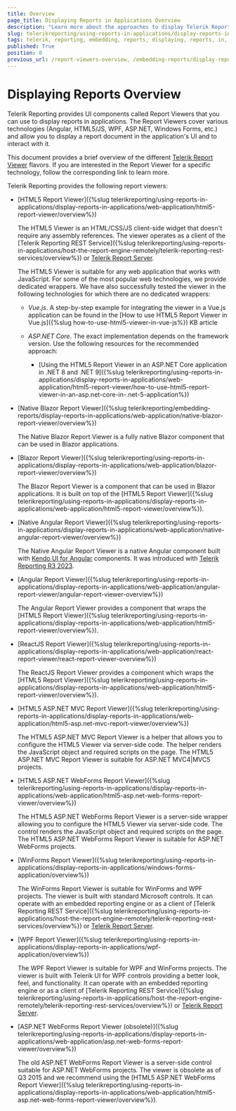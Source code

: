 ```yaml
---
title: Overview
page_title: Displaying Reports in Applications Overview
description: "Learn more about the approaches to display Telerik Reporting reports in the supported desktop and web applications."
slug: telerikreporting/using-reports-in-applications/display-reports-in-applications/overview
tags: telerik, reporting, embedding, reports, displaying, reports, in, applications, overview
published: True
position: 0
previous_url: /report-viewers-overview, /embedding-reports/display-reports-in-applications/
---
```


# Displaying Reports Overview

Telerik Reporting provides UI components called Report Viewers that you can use to display reports in applications. The Report Viewers cover various technologies (Angular, HTML5/JS, WPF, ASP.NET, Windows Forms, etc.) and allow you to display a report document in the application's UI and to interact with it.

This document provides a brief overview of the different [Telerik Report Viewer](https://www.telerik.com/products/reporting/delivering-viewing-exporting-reports.aspx) flavors. If you are interested in the Report Viewer for a specific technology, follow the corresponding link to learn more.

Telerik Reporting provides the following report viewers:

* [HTML5 Report Viewer]({%slug telerikreporting/using-reports-in-applications/display-reports-in-applications/web-application/html5-report-viewer/overview%})

	The HTML5 Viewer is an HTML/CSS/JS client-side widget that doesn't require any assembly references. The viewer operates as a client of the [Telerik Reporting REST Service]({%slug telerikreporting/using-reports-in-applications/host-the-report-engine-remotely/telerik-reporting-rest-services/overview%}) or [Telerik Report Server](https://www.telerik.com/report-server).

	The HTML5 Viewer is suitable for any web application that works with JavaScript. For some of the most popular web technologies, we provide dedicated wrappers. We have also successfully tested the viewer in the following technologies for which there are no dedicated wrappers:

	+ *Vue.js*. A step-by-step example for integrating the viewer in a Vue.js application can be found in the [How to use HTML5 Report Viewer in Vue.js]({%slug how-to-use-html5-viewer-in-vue-js%}) KB article
	+ *ASP.NET Core*. The exact implementation depends on the framework version. Use the following resources for the recommended approach:

		- [Using the HTML5 Report Viewer in an ASP.NET Core application in .NET 8 and .NET 9]({%slug telerikreporting/using-reports-in-applications/display-reports-in-applications/web-application/html5-report-viewer/how-to-use-html5-report-viewer-in-an-asp.net-core-in-.net-5-application%})

* [Native Blazor Report Viewer]({%slug telerikreporting/embedding-reports/display-reports-in-applications/web-application/native-blazor-report-viewer/overview%})

	The Native Blazor Report Viewer is a fully native Blazor component that can be used in Blazor applications.

* [Blazor Report Viewer]({%slug telerikreporting/using-reports-in-applications/display-reports-in-applications/web-application/blazor-report-viewer/overview%})

	The Blazor Report Viewer is a component that can be used in Blazor applications. It is built on top of the [HTML5 Report Viewer]({%slug telerikreporting/using-reports-in-applications/display-reports-in-applications/web-application/html5-report-viewer/overview%}).

* [Native Angular Report Viewer]({%slug telerikreporting/using-reports-in-applications/display-reports-in-applications/web-application/native-angular-report-viewer/overview%})

	The Native Angular Report Viewer is a native Angular component built with [Kendo UI for Angular](https://www.telerik.com/kendo-angular-ui) components. It was introduced with [Telerik Reporting R3 2023](https://www.telerik.com/support/whats-new/reporting/release-history/progress-telerik-reporting-r3-2023-17-2-23-1010).

* [Angular Report Viewer]({%slug telerikreporting/using-reports-in-applications/display-reports-in-applications/web-application/angular-report-viewer/angular-report-viewer-overview%})

	The Angular Report Viewer provides a component that wraps the [HTML5 Report Viewer]({%slug telerikreporting/using-reports-in-applications/display-reports-in-applications/web-application/html5-report-viewer/overview%}).

* [ReactJS Report Viewer]({%slug telerikreporting/using-reports-in-applications/display-reports-in-applications/web-application/react-report-viewer/react-report-viewer-overview%})

	The ReactJS Report Viewer provides a component which wraps the [HTML5 Report Viewer]({%slug telerikreporting/using-reports-in-applications/display-reports-in-applications/web-application/html5-report-viewer/overview%}).

* [HTML5 ASP.NET MVC Report Viewer]({%slug telerikreporting/using-reports-in-applications/display-reports-in-applications/web-application/html5-asp.net-mvc-report-viewer/overview%})

	The HTML5 ASP.NET MVC Report Viewer is a helper that allows you to configure the HTML5 Viewer via server-side code. The helper renders the JavaScript object and required scripts on the page. The HTML5 ASP.NET MVC Report Viewer is suitable for ASP.NET MVC4|MVC5 projects.

* [HTML5 ASP.NET WebForms Report Viewer]({%slug telerikreporting/using-reports-in-applications/display-reports-in-applications/web-application/html5-asp.net-web-forms-report-viewer/overview%})

	The HTML5 ASP.NET WebForms Report Viewer is a server-side wrapper allowing you to configure the HTML5 Viewer via server-side code. The control renders the JavaScript object and required scripts on the page. The HTML5 ASP.NET WebForms Report Viewer is suitable for ASP.NET WebForms projects.

* [WinForms Report Viewer]({%slug telerikreporting/using-reports-in-applications/display-reports-in-applications/windows-forms-application/overview%})

	The WinForms Report Viewer is suitable for WinForms and WPF projects. The viewer is built with standard Microsoft controls. It can operate with an embedded reporting engine or as a client of [Telerik Reporting REST Service]({%slug telerikreporting/using-reports-in-applications/host-the-report-engine-remotely/telerik-reporting-rest-services/overview%}) or [Telerik Report Server](https://www.telerik.com/report-server).

* [WPF Report Viewer]({%slug telerikreporting/using-reports-in-applications/display-reports-in-applications/wpf-application/overview%})

	The WPF Report Viewer is suitable for WPF and WinForms projects. The viewer is built with Telerik UI for WPF controls providing a better look, feel, and functionality. It can operate with an embedded reporting engine or as a client of [Telerik Reporting REST Service]({%slug telerikreporting/using-reports-in-applications/host-the-report-engine-remotely/telerik-reporting-rest-services/overview%}) or [Telerik Report Server](https://www.telerik.com/report-server).

* [ASP.NET WebForms Report Viewer (obsolete)]({%slug telerikreporting/using-reports-in-applications/display-reports-in-applications/web-application/asp.net-web-forms-report-viewer/overview%})

	The old ASP.NET WebForms Report Viewer is a server-side control suitable for ASP.NET WebForms projects. The viewer is obsolete as of Q3 2015 and we recommend using the [HTML5 ASP.NET WebForms Report Viewer]({%slug telerikreporting/using-reports-in-applications/display-reports-in-applications/web-application/html5-asp.net-web-forms-report-viewer/overview%}).
